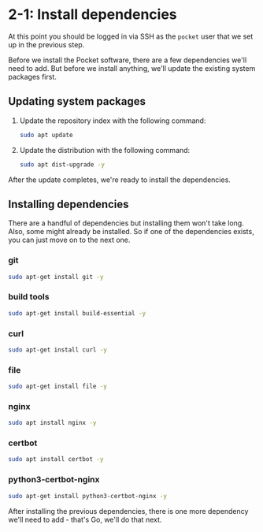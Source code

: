 # 2-1: Install dependencies

At this point you should be logged in via SSH as the `pocket` user that we set up in the previous step.

Before we install the Pocket software, there are a few dependencies we'll need to add. But before we install anything, we'll update the existing system packages first.

## Updating system packages

1. Update the repository index with the following command:
    ```bash
    sudo apt update
    ```
2. Update the distribution with the following command:
    ```bash
    sudo apt dist-upgrade -y
    ```

After the update completes, we're ready to install the dependencies.

## Installing dependencies

There are a handful of dependencies but installing them won't take long. Also, some might already be installed. So if one of the dependencies exists, you can just move on to the next one.

### git

```bash
sudo apt-get install git -y
```
### build tools
```bash
sudo apt-get install build-essential -y
```

### curl
```bash
sudo apt-get install curl -y
```
### file
```bash
sudo apt-get install file -y
```
### nginx
```bash
sudo apt install nginx -y
```
### certbot
```bash
sudo apt install certbot -y
```
### python3-certbot-nginx
```bash
sudo apt-get install python3-certbot-nginx -y
```

After installing the previous dependencies, there is one more dependency we'll need to add - that's Go, we'll do that next.